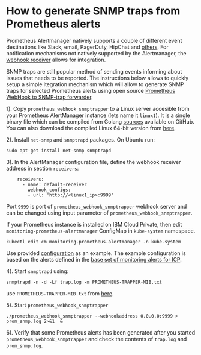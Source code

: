 # How to generate SNMP traps from Prometheus alerts

Prometheus Alertmanager natively supports a couple of different event destinations like Slack, email, PagerDuty, HipChat and [others](https://prometheus.io/docs/alerting/configuration/). For notification mechanisms not natively supported by the Alertmanager, the [webhook receiver](https://prometheus.io/docs/alerting/configuration/#webhook_config) allows for integration.

SNMP traps are still popular method of sending events informing about issues that needs to be reported.
The instructions below allows to quickly setup a simple itegration mechanism which will allow to generate SNMP traps for selected Prometheus alerts using open source [Prometheus WebHook to SNMP-trap forwarder](https://github.com/chrusty/prometheus_webhook_snmptrapper).

1). Copy `prometheus_webhook_snmptrapper` to a Linux server accesible from your Prometheus AlertManager instance (lets name it `linux1`). It is a single binary file which can be compiled from Golang [sources](https://github.com/chrusty/prometheus_webhook_snmptrapper) available on GitHub. You can also download the compiled Linux 64-bit version from [here](https://ibm.box.com/s/sn45d6n2mviwwi3iusmzpxa8fzd75l2p).

2). Install `net-snmp` and `snmptrapd` packages. On Ubuntu run:

```
sudo apt-get install net-snmp snmptrapd
```
3). In the AlertManager configuration file, define the webhook receiver address in section `receivers`:

```
    receivers:
      - name: default-receiver
        webhook_configs:
        - url: 'http://<linux1_ip>:9999'
```
Port `9999` is port of `prometheus_webhook_snmptrapper` webhook server and can be changed using input parameter of `prometheus_webhook_snmptrapper`. 

If your Prometheus instance is installed on IBM Cloud Private, then edit `monitoring-prometheus-alertmanager` ConfigMap in `kube-system` namespace.

```
kubectl edit cm monitoring-prometheus-alertmanager -n kube-system
```
Use provided [configuration](monitoring-prometheus-alertmanager.yml) as an example.
The example configuration is based on the alerts defined in the [base set of monitoring alerts for ICP](https://github.com/ibm-cloud-architecture/CSMO-ICP/tree/master/prometheus/alerts_prometheus2.x).

4). Start `snmptrapd` using:

```
snmptrapd -n -d -Lf trap.log -m PROMETHEUS-TRAPPER-MIB.txt 

```
use `PROMETHEUS-TRAPPER-MIB.txt` from [here](https://raw.githubusercontent.com/chrusty/prometheus_webhook_snmptrapper/master/PROMETHEUS-TRAPPER-MIB.txt).

5). Start `prometheus_webhook_snmptrapper`

```
./prometheus_webhook_snmptrapper --webhookaddress 0.0.0.0:9999 > prom_snmp.log 2>&1  &
```

6). Verify that some Prometheus alerts has been generated after you started `prometheus_webhook_snmptrapper` and check the contents of `trap.log` and `prom_snmp.log`.

